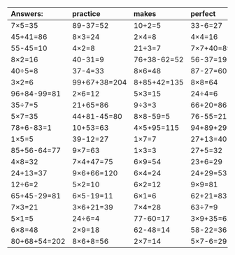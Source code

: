 | Answers: | practice | makes | perfect | ! |
| :--- | :--- | :--- | :--- | :--- |
| 7×5=35 | 89-37=52 | 10÷2=5 | 33-6=27 | 7×6=42 | 
| 45+41=86 | 8×3=24 | 2×4=8 | 4×4=16 | 16÷2=8 | 
| 55-45=10 | 4×2=8 | 21÷3=7 | 7×7+40=89 | 54+20=74 | 
| 8×2=16 | 40-31=9 | 76+38-62=52 | 56-37=19 | 6×7+16=58 | 
| 40÷5=8 | 37-4=33 | 8×6=48 | 87-27=60 | 96+5+15=116 | 
| 3×2=6 | 99+67+38=204 | 8+85+42=135 | 8×8=64 | 9×4=36 | 
| 96+84-99=81 | 2×6=12 | 5×3=15 | 24÷4=6 | 12+73=85 | 
| 35÷7=5 | 21+65=86 | 9÷3=3 | 66+20=86 | 82+9=91 | 
| 5×7=35 | 44+81-45=80 | 8×8-59=5 | 76-55=21 | 60+71-45=86 | 
| 78+6-83=1 | 10+53=63 | 4×5+95=115 | 94+89+29=212 | 2×3=6 | 
| 1×5=5 | 39-12=27 | 1×7=7 | 27+13=40 | 17+98+18=133 | 
| 85+56-64=77 | 9×7=63 | 1×3=3 | 27+5=32 | 20+71+91=182 | 
| 4×8=32 | 7×4+47=75 | 6×9=54 | 23+6=29 | 98+63-54=107 | 
| 24+13=37 | 9×6+66=120 | 6×4=24 | 24+29=53 | 32+28=60 | 
| 12÷6=2 | 5×2=10 | 6×2=12 | 9×9=81 | 3×6=18 | 
| 65+45-29=81 | 6×5-19=11 | 6×1=6 | 62+21=83 | 16+83+17=116 | 
| 7×3=21 | 3×6+21=39 | 7×4=28 | 63÷7=9 | 5×4+90=110 | 
| 5×1=5 | 24÷6=4 | 77-60=17 | 3×9+35=62 | 1×2=2 | 
| 6×8=48 | 2×9=18 | 62-48=14 | 58-22=36 | 84+45-44=85 | 
| 80+68+54=202 | 8×6+8=56 | 2×7=14 | 5×7-6=29 | 4×9=36 | 
